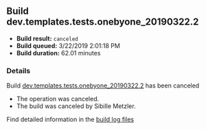 ## Build dev.templates.tests.onebyone_20190322.2
- **Build result:** `canceled`
- **Build queued:** 3/22/2019 2:01:18 PM
- **Build duration:** 62.01 minutes
### Details
Build [dev.templates.tests.onebyone_20190322.2](https://winappstudio.visualstudio.com/web/build.aspx?pcguid=a4ef43be-68ce-4195-a619-079b4d9834c2&builduri=vstfs%3a%2f%2f%2fBuild%2fBuild%2f27341) has been canceled

+ The operation was canceled.
+ The build was canceled by Sibille Metzler.

Find detailed information in the [build log files](https://uwpctdiags.blob.core.windows.net/buildlogs/dev.templates.tests.onebyone_20190322.2_logs.zip)
